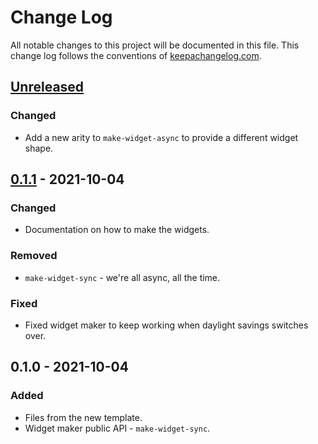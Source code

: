 # Change Log
All notable changes to this project will be documented in this file. This change log follows the conventions of [keepachangelog.com](http://keepachangelog.com/).

## [Unreleased]
### Changed
- Add a new arity to `make-widget-async` to provide a different widget shape.

## [0.1.1] - 2021-10-04
### Changed
- Documentation on how to make the widgets.

### Removed
- `make-widget-sync` - we're all async, all the time.

### Fixed
- Fixed widget maker to keep working when daylight savings switches over.

## 0.1.0 - 2021-10-04
### Added
- Files from the new template.
- Widget maker public API - `make-widget-sync`.

[Unreleased]: https://github.com/your-name/service-clojure-race-condition/compare/0.1.1...HEAD
[0.1.1]: https://github.com/your-name/service-clojure-race-condition/compare/0.1.0...0.1.1

